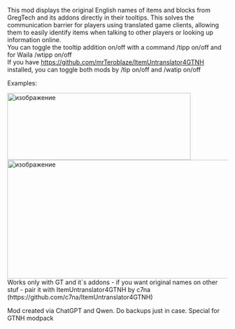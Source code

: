 This mod displays the original English names of items and blocks from GregTech and its addons directly in their tooltips. 
This solves the communication barrier for players using translated game clients, allowing them to easily identify items when talking to other players or looking up information online.  
You can toggle the tooltip addition on/off with a command /tipp on/off and for Waila /wtipp on/off  
If you have https://github.com/mrTeroblaze/ItemUntranslator4GTNH installed, you can toggle both mods by /tip on/off and /watip on/off

Examples:  
  
<img width="419" height="153" alt="изображение" src="https://github.com/user-attachments/assets/235907ad-9c36-446a-ae29-a254c0e5baf1" />  
<img width="1149" height="271" alt="изображение" src="https://github.com/user-attachments/assets/64361c72-0dab-41c6-be23-4bce7278fd79" />
Works only with GT and it`s addons - if you want original names on other stuf - pair it with ItemUntranslator4GTNH by c7na (https://github.com/c7na/ItemUntranslator4GTNH)  
  
Mod created via ChatGPT and Qwen. Do backups just in case. Special for GTNH modpack
